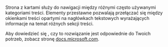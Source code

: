 ﻿Strona z kartami służy do nawigacji między różnymi często używanymi kategoriami treści. Elementy przestawne pozwalają przełączać się między okienkami treści opartymi na nagłówkach tekstowych wyrażających informacje na temat różnych sekcji treści.

Aby dowiedzieć się , czy to rozwiązanie jest odpowiednie do Twoich potrzeb, zobacz stronę [docs.microsoft.com](https://docs.microsoft.com/pl-pl/windows/uwp/design/controls-and-patterns/pivot).
